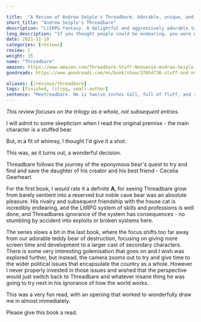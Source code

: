 ```yaml
---

title:  "A Review of Andrew Seiple's Threadbare. Adorable, unique, and fascinating."
short_title: "Andrew Seiple's Threadbare"
description: "LitRPG fantasy. A delightful and aggressively adorable take on the genre."
long_description: "If you thought people could be endearing, you were wrong. Sentient golem teddy bears searching for their kidnapped child, teaming up with the household cat. It's great."
date: 2021-11-18
categories: [reviews]
review: C
weight: 35
name: "Threadbare"
amazon: https://www.amazon.com/Threadbare-Stuff-Nonsense-Andrew-Seiple-ebook/dp/B078KGS4V4
goodreads: https://www.goodreads.com/en/book/show/37654736-stuff-and-nonsense

aliases: [/reviews/threadbare]
tags: [finished, litrpg, small-author]
sentence: "Meetreadbare. He is twelve inches tall, full of fluff, and really, really bad at being a hero."
---
```


*This review focuses on the trilogy as a whole, not subsequent entries.*

I will admit to some skepticism when I read the original premise - the main character is a stuffed bear.

But, in a fit of whimsy, I thought I'd give it a shot. 

This was, as it turns out, a wonderful decision.

Threadbare follows the journey of the eponymous bear's quest to try and find and save the daughter of his creator and his best friend - Cecelia Gearheart.

For the first book, I would rate it a definite **A**, for seeing Threadbare grow from barely sentient into a reserved but noble cave bear was an absolute pleasure. His rivalry and subsequent friendship with the house cat is incredibly endearing, and the LitRPG system of skills and professions is well done, and Threadbares ignorance of the system has consequences - no stumbling by accident into exploits or broken systems here.

The series slows a bit in the last book, where the focus shifts too far away from our adorable teddy bear of destruction, focusing on giving more screen time and development to a larger cast of secondary characters. There is some very interesting golemisation that goes on and I wish was explored further, but instead, the camera zooms out to try and give time to the wider political issues that encapsulate the country as a whole. However I never properly invested in those issues and wished that the perspective would just switch back to Threadbare and whatever insane thing he was going to try next in his ignorance of how the world works.

This was a very fun read, with an opening that worked to wonderfully draw me in almost immediately. 

Please give this book a read.